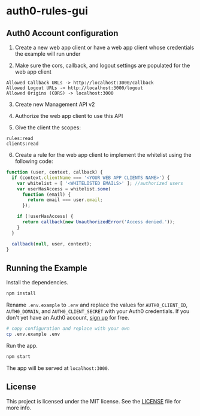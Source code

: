 # auth0-rules-gui

## Auth0 Account configuration

1. Create a new web app client or have a web app client whose credentials the example will run under

2. Make sure the cors, callback, and logout settings are populated for the web app client
```
Allowed Callback URLs -> http://localhost:3000/callback
Allowed Logout URLs -> http://localhost:3000/logout
Allowed Origins (CORS) -> localhost:3000
```

3. Create new Management API v2

4. Authorize the web app client to use this API

5. Give the client the scopes:
```
rules:read
clients:read
```

6. Create a rule for the web app client to implement the whitelist using the following code:

```javascript
function (user, context, callback) {
  if (context.clientName === '<YOUR WEB APP CLIENTS NAME>') {
    var whitelist = [ '<WHITELISTED EMAILS>' ]; //authorized users
    var userHasAccess = whitelist.some(
      function (email) {
        return email === user.email;
      });

    if (!userHasAccess) {
      return callback(new UnauthorizedError('Access denied.'));
    }
  }

  callback(null, user, context);
}
```

## Running the Example

Install the dependencies.

```bash
npm install
```

Rename `.env.example` to `.env` and replace the values for `AUTH0_CLIENT_ID`, `AUTH0_DOMAIN`, and `AUTH0_CLIENT_SECRET` with your Auth0 credentials. If you don't yet have an Auth0 account, [sign up](https://auth0.com/signup) for free.

```bash
# copy configuration and replace with your own
cp .env.example .env
```

Run the app.

```bash
npm start
```

The app will be served at `localhost:3000`.

## License

This project is licensed under the MIT license. See the [LICENSE](LICENSE) file for more info.

